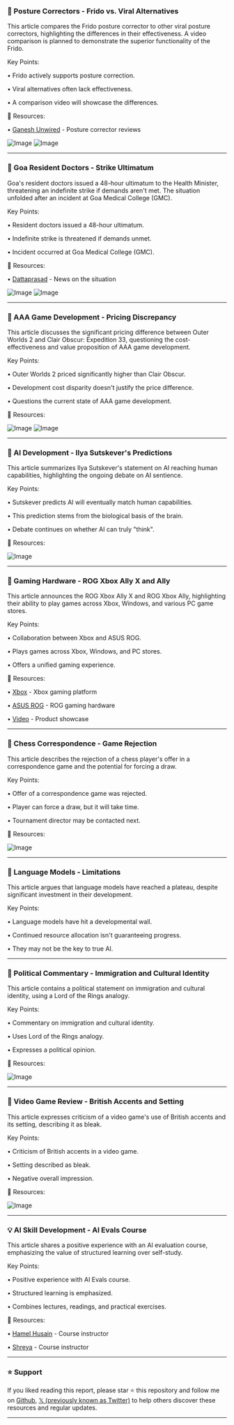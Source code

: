 ### 🤖 Posture Correctors - Frido vs. Viral Alternatives

This article compares the Frido posture corrector to other viral posture correctors, highlighting the differences in their effectiveness.  A video comparison is planned to demonstrate the superior functionality of the Frido.


Key Points:

• Frido actively supports posture correction.


• Viral alternatives often lack effectiveness.


• A comparison video will showcase the differences.



🔗 Resources:

• [Ganesh Unwired](https://x.com/ganeshunwired) - Posture corrector reviews


![Image](https://pbs.twimg.com/media/Gs-JxPHXUAE2iYS?format=jpg&name=small)
![Image](https://pbs.twimg.com/media/Gs1qfFGbEAEwVKN?format=jpg&name=240x240)


---

### 🤖 Goa Resident Doctors - Strike Ultimatum

Goa's resident doctors issued a 48-hour ultimatum to the Health Minister, threatening an indefinite strike if demands aren't met.  The situation unfolded after an incident at Goa Medical College (GMC).


Key Points:

• Resident doctors issued a 48-hour ultimatum.


• Indefinite strike is threatened if demands unmet.


• Incident occurred at Goa Medical College (GMC).



🔗 Resources:

• [Dattaprasad](https://x.com/Dattaprasad_DP) - News on the situation


![Image](https://pbs.twimg.com/media/Gs59vGhWQAA-YVB?format=jpg&name=small)
![Image](https://pbs.twimg.com/media/Gs59vHnboAAQZPy?format=jpg&name=small)


---

### 🤖 AAA Game Development - Pricing Discrepancy

This article discusses the significant pricing difference between Outer Worlds 2 and Clair Obscur: Expedition 33, questioning the cost-effectiveness and value proposition of AAA game development.


Key Points:

• Outer Worlds 2 priced significantly higher than Clair Obscur.


• Development cost disparity doesn't justify the price difference.


• Questions the current state of AAA game development.



🔗 Resources:


![Image](https://pbs.twimg.com/media/Gs-DrqgaUAAPQZg?format=jpg&name=large)
![Image](https://pbs.twimg.com/media/Gs-DrqibAAARoZt?format=jpg&name=large)


---

### 🤖 AI Development - Ilya Sutskever's Predictions

This article summarizes Ilya Sutskever's statement on AI reaching human capabilities, highlighting the ongoing debate on AI sentience.


Key Points:

• Sutskever predicts AI will eventually match human capabilities.


• This prediction stems from the biological basis of the brain.


• Debate continues on whether AI can truly "think".



🔗 Resources:


![Image](https://pbs.twimg.com/amplify_video_thumb/1931877440726646784/img/fklMvVrDUANe98dh.jpg)


---

### 🚀 Gaming Hardware - ROG Xbox Ally X and Ally

This article announces the ROG Xbox Ally X and ROG Xbox Ally, highlighting their ability to play games across Xbox, Windows, and various PC game stores.


Key Points:

• Collaboration between Xbox and ASUS ROG.


• Plays games across Xbox, Windows, and PC stores.


• Offers a unified gaming experience.


🔗 Resources:

• [Xbox](https://x.com/Xbox) - Xbox gaming platform


• [ASUS ROG](https://x.com/ASUS_ROG) -  ROG gaming hardware


• [Video](https://t.co/BAhEnUBqgL) - Product showcase


---

### 🤖 Chess Correspondence - Game Rejection

This article describes the rejection of a chess player's offer in a correspondence game and the potential for forcing a draw.


Key Points:

• Offer of a correspondence game was rejected.


• Player can force a draw, but it will take time.


• Tournament director may be contacted next.


🔗 Resources:


![Image](https://pbs.twimg.com/media/Gs98iIJXMAA0h0h?format=png&name=small)


---

### 🤖 Language Models - Limitations

This article argues that language models have reached a plateau, despite significant investment in their development.


Key Points:

• Language models have hit a developmental wall.


• Continued resource allocation isn't guaranteeing progress.


• They may not be the key to true AI.



---

### 🤖 Political Commentary - Immigration and Cultural Identity

This article contains a political statement on immigration and cultural identity, using a Lord of the Rings analogy.


Key Points:

• Commentary on immigration and cultural identity.


• Uses Lord of the Rings analogy.


• Expresses a political opinion.


🔗 Resources:


![Image](https://pbs.twimg.com/media/Gs98fL0a0AAm2De?format=jpg&name=small)


---

### 🤖 Video Game Review - British Accents and Setting

This article expresses criticism of a video game's use of British accents and its setting, describing it as bleak.


Key Points:

• Criticism of British accents in a video game.


• Setting described as bleak.


• Negative overall impression.



🔗 Resources:


![Image](https://pbs.twimg.com/amplify_video_thumb/1931836301436702720/img/DkucRI_W2-N7LInk.jpg)


---

### 💡 AI Skill Development - AI Evals Course

This article shares a positive experience with an AI evaluation course, emphasizing the value of structured learning over self-study.


Key Points:

• Positive experience with AI Evals course.


• Structured learning is emphasized.


• Combines lectures, readings, and practical exercises.



🔗 Resources:

• [Hamel Husain](https://x.com/HamelHusain) - Course instructor


• [Shreya](https://x.com/sh_reya) - Course instructor


---

### ⭐️ Support

If you liked reading this report, please star ⭐️ this repository and follow me on [Github](https://github.com/Drix10), [𝕏 (previously known as Twitter)](https://x.com/DRIX_10_) to help others discover these resources and regular updates.

---